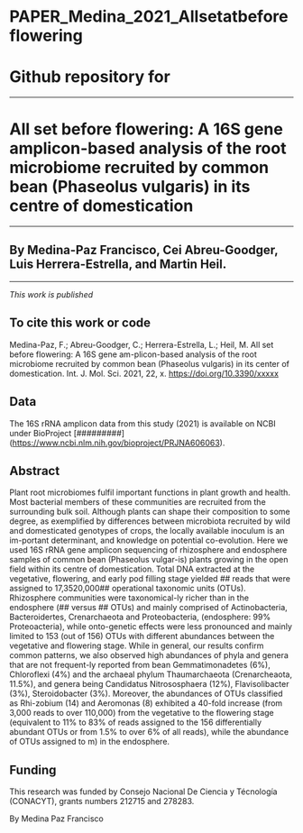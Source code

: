 # PAPER_Medina_2021_Allsetatbeforeflowering
# Github repository for
---
# All set before flowering: A 16S gene amplicon-based analysis of the root microbiome recruited by common bean (Phaseolus vulgaris) in its centre of domestication 
---
## By Medina-Paz Francisco, Cei Abreu-Goodger, Luis Herrera-Estrella, and Martin Heil.
---
*This work is published*

## To cite this work or code
Medina-Paz, F.; Abreu-Goodger, C.; Herrera-Estrella, L.; Heil, M.  All set before flowering: A 16S gene am-plicon-based analysis of the root microbiome recruited by common bean (Phaseolus vulgaris) in its center of domestication. Int. J. Mol. Sci. 2021, 22, x. https://doi.org/10.3390/xxxxx

## Data
The 16S rRNA amplicon data from this study (2021) is available on NCBI under BioProject [#########] (https://www.ncbi.nlm.nih.gov/bioproject/PRJNA606063). 

## Abstract
Plant root microbiomes fulfil important functions in plant growth and health. Most bacterial members of these communities are recruited from the surrounding bulk soil. Although plants can shape their composition to some degree, as exemplified by differences between microbiota recruited by wild and domesticated genotypes of crops,  the locally available inoculum is an im-portant determinant, and knowledge on potential co-evolution. Here we used 16S rRNA gene amplicon sequencing of rhizosphere and endosphere samples of common bean (Phaseolus vulgar-is) plants growing in the open field within its centre of domestication. Total DNA extracted at the vegetative, flowering, and early pod filling stage yielded ## reads that were assigned to 17,3520,000## operational taxonomic units (OTUs). Rhizosphere communities were taxonomical-ly richer than in the endosphere (## versus ##  OTUs) and mainly comprised of Actinobacteria, Bacteroidertes, Crenarchaeota and Proteobacteria, (endosphere: 99% Proteoacteria), while onto-genetic effects were less pronounced and mainly limited to   153 (out of 156) OTUs with different abundances between the vegetative and flowering stage. While in general, our results confirm common patterns, we also observed high abundances of phyla and genera that are not frequent-ly reported from bean Gemmatimonadetes (6%), Chloroflexi (4%) and the archaeal phylum Thaumarchaeota (Crenarcheaota, 11.5%), and genera being Candidatus Nitrososphaera (12%), Flavisolibacter (3%), Steroidobacter (3%). Moreover, the abundances of OTUs classified as Rhi-zobium (14) and Aeromonas (8) exhibited a 40-fold increase (from 3,000 reads to over 110,000) from the vegetative to the flowering stage (equivalent to 11% to 83% of reads assigned to the 156 differentially abundant OTUs or from 1.5% to over 6% of all reads), while the abundance of OTUs assigned to m) in the endosphere.

## Funding
This research was funded by Consejo Nacional De Ciencia y Técnología (CONACYT), grants numbers 212715 and 278283. 

By Medina Paz Francisco
